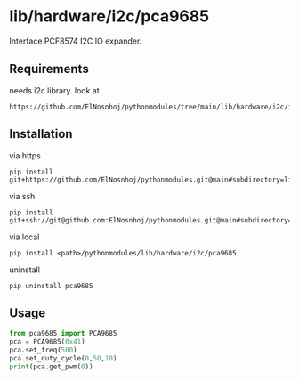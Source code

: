 # lib/hardware/i2c/pca9685

Interface PCF8574 I2C IO expander.

## Requirements
needs i2c library. look at 
```
https://github.com/ElNosnhoj/pythonmodules/tree/main/lib/hardware/i2c/i2c
```

## Installation
via https
```
pip install git+https://github.com/ElNosnhoj/pythonmodules.git@main#subdirectory=lib/hardware/i2c/pca9685
```

via ssh
```
pip install git+ssh://git@github.com:ElNosnhoj/pythonmodules.git@main#subdirectory=lib/hardware/i2c/pca9685
```

via local
```
pip install <path>/pythonmodules/lib/hardware/i2c/pca9685
```

uninstall
```
pip uninstall pca9685
```

## Usage
```python
from pca9685 import PCA9685
pca = PCA9685(0x41)
pca.set_freq(500)
pca.set_duty_cycle(0,50,10)
print(pca.get_pwm(0))
```


